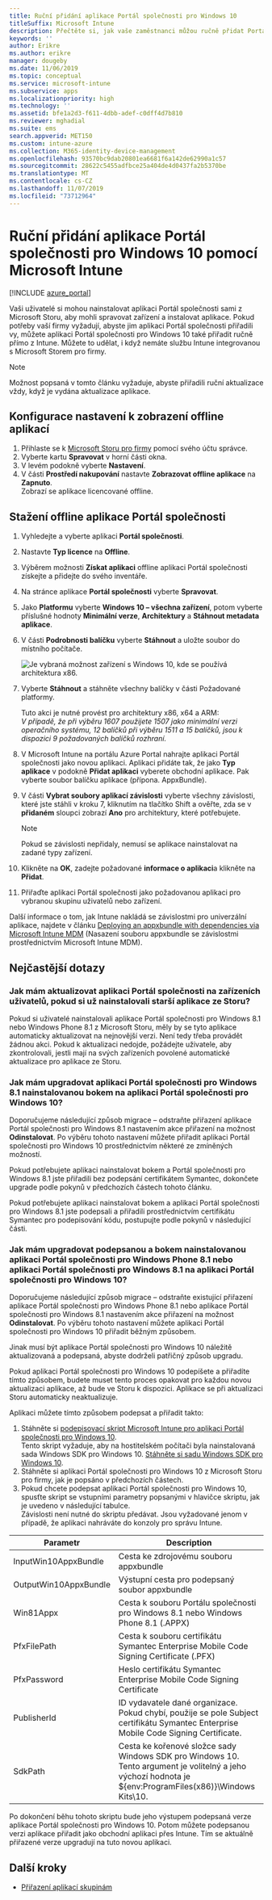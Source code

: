 ```yaml
---
title: Ruční přidání aplikace Portál společnosti pro Windows 10
titleSuffix: Microsoft Intune
description: Přečtěte si, jak vaše zaměstnanci můžou ručně přidat Portál společnosti aplikaci pro Windows 10 do svého počítače z Microsoft Store.
keywords: ''
author: Erikre
ms.author: erikre
manager: dougeby
ms.date: 11/06/2019
ms.topic: conceptual
ms.service: microsoft-intune
ms.subservice: apps
ms.localizationpriority: high
ms.technology: ''
ms.assetid: bfe1a2d3-f611-4dbb-adef-c0dff4d7b810
ms.reviewer: mghadial
ms.suite: ems
search.appverid: MET150
ms.custom: intune-azure
ms.collection: M365-identity-device-management
ms.openlocfilehash: 93570bc9dab20801ea6681f6a142de62990a1c57
ms.sourcegitcommit: 28622c5455adfbce25a404de4d0437fa2b5370be
ms.translationtype: MT
ms.contentlocale: cs-CZ
ms.lasthandoff: 11/07/2019
ms.locfileid: "73712964"
---
```

# <a name="manually-add-the-windows-10-company-portal-app-by-using-microsoft-intune"></a>Ruční přidání aplikace Portál společnosti pro Windows 10 pomocí Microsoft Intune

[!INCLUDE [azure_portal](../includes/azure_portal.md)]

Vaši uživatelé si mohou nainstalovat aplikaci Portál společnosti sami z Microsoft Storu, aby mohli spravovat zařízení a instalovat aplikace. Pokud potřeby vaší firmy vyžadují, abyste jim aplikaci Portál společnosti přiřadili vy, můžete aplikaci Portál společnosti pro Windows 10 také přiřadit ručně přímo z Intune. Můžete to udělat, i když nemáte službu Intune integrovanou s Microsoft Storem pro firmy.

 > [!NOTE]
 > Možnost popsaná v tomto článku vyžaduje, abyste přiřadili ruční aktualizace vždy, když je vydána aktualizace aplikace.

## <a name="configure-settings-to-show-offline-apps"></a>Konfigurace nastavení k zobrazení offline aplikací
1. Přihlaste se k [Microsoft Storu pro firmy](https://www.microsoft.com/business-store) pomocí svého účtu správce.
2. Vyberte kartu **Spravovat** v horní části okna.
3. V levém podokně vyberte **Nastavení**.
4. V části **Prostředí nakupování** nastavte **Zobrazovat offline aplikace** na **Zapnuto**.  
    Zobrazí se aplikace licencované offline.

## <a name="download-the-offline-company-portal-app"></a>Stažení offline aplikace Portál společnosti
1. Vyhledejte a vyberte aplikaci **Portál společnosti**.
2. Nastavte **Typ licence** na **Offline**.
3. Výběrem možnosti **Získat aplikaci** offline aplikaci Portál společnosti získejte a přidejte do svého inventáře.
4. Na stránce aplikace **Portál společnosti** vyberte **Spravovat**.
5. Jako **Platformu** vyberte **Windows 10 – všechna zařízení**, potom vyberte příslušné hodnoty **Minimální verze**, **Architektury** a **Stáhnout metadata aplikace**. 
6. V části **Podrobnosti balíčku** vyberte **Stáhnout** a uložte soubor do místního počítače.

    ![Je vybraná možnost zařízení s Windows 10, kde se používá architektura x86.](./media/app-sideload-windows/Win10CP-all-devices.png)

7. Vyberte **Stáhnout** a stáhněte všechny balíčky v části Požadované platformy.  

    Tuto akci je nutné provést pro architektury x86, x64 a ARM:<br> 
    *V případě, že při výběru 1607 použijete 1507 jako minimální verzi operačního systému, 12 balíčků při výběru 1511 a 15 balíčků, jsou k dispozici 9 požadovaných balíčků rozhraní.*

8. V Microsoft Intune na portálu Azure Portal nahrajte aplikaci Portál společnosti jako novou aplikaci. Aplikaci přidáte tak, že jako **Typ aplikace** v podokně **Přidat aplikaci** vyberete obchodní aplikace. Pak vyberte soubor balíčku aplikace (přípona. AppxBundle).

9. V části **Vybrat soubory aplikací závislosti** vyberte všechny závislosti, které jste stáhli v kroku 7, kliknutím na tlačítko Shift a ověřte, zda se v **přidaném** sloupci zobrazí **Ano** pro architektury, které potřebujete.

     > [!NOTE]
     > Pokud se závislosti nepřidaly, nemusí se aplikace nainstalovat na zadané typy zařízení.

10. Klikněte na **OK**, zadejte požadované **informace o aplikaci**a klikněte na **Přidat**.

11. Přiřaďte aplikaci Portál společnosti jako požadovanou aplikaci pro vybranou skupinu uživatelů nebo zařízení.  

Další informace o tom, jak Intune nakládá se závislostmi pro univerzální aplikace, najdete v článku [Deploying an appxbundle with dependencies via Microsoft Intune MDM](https://blogs.technet.microsoft.com/configmgrdogs/2016/11/30/deploying-an-appxbundle-with-dependencies-via-microsoft-intune-mdm/) (Nasazení souboru appxbundle se závislostmi prostřednictvím Microsoft Intune MDM).  

## <a name="frequently-asked-questions"></a>Nejčastější dotazy 
### <a name="how-do-i-update-the-company-portal-app-on-my-users-devices-if-they-have-already-installed-the-older-apps-from-the-store"></a>Jak mám aktualizovat aplikaci Portál společnosti na zařízeních uživatelů, pokud si už nainstalovali starší aplikace ze Storu?
Pokud si uživatelé nainstalovali aplikace Portál společnosti pro Windows 8.1 nebo Windows Phone 8.1 z Microsoft Storu, měly by se tyto aplikace automaticky aktualizovat na nejnovější verzi. Není tedy třeba provádět žádnou akci. Pokud k aktualizaci nedojde, požádejte uživatele, aby zkontrolovali, jestli mají na svých zařízeních povolené automatické aktualizace pro aplikace ze Storu.   

### <a name="how-do-i-upgrade-my-sideloaded-windows-81-company-portal-app-to-the-windows-10-company-portal-app"></a>Jak mám upgradovat aplikaci Portál společnosti pro Windows 8.1 nainstalovanou bokem na aplikaci Portál společnosti pro Windows 10?
Doporučujeme následující způsob migrace – odstraňte přiřazení aplikace Portál společnosti pro Windows 8.1 nastavením akce přiřazení na možnost **Odinstalovat**. Po výběru tohoto nastavení můžete přiřadit aplikaci Portál společnosti pro Windows 10 prostřednictvím některé ze zmíněných možností.  

Pokud potřebujete aplikaci nainstalovat bokem a Portál společnosti pro Windows 8.1 jste přiřadili bez podepsání certifikátem Symantec, dokončete upgrade podle pokynů v předchozích částech tohoto článku.

Pokud potřebujete aplikaci nainstalovat bokem a aplikaci Portál společnosti pro Windows 8.1 jste podepsali a přiřadili prostřednictvím certifikátu Symantec pro podepisování kódu, postupujte podle pokynů v následující části.

### <a name="how-do-i-upgrade-my-signed-and-sideloaded-windows-phone-81-company-portal-app-or-windows-81-company-portal-app-to-the-windows-10-company-portal-app"></a>Jak mám upgradovat podepsanou a bokem nainstalovanou aplikaci Portál společnosti pro Windows Phone 8.1 nebo aplikaci Portál společnosti pro Windows 8.1 na aplikaci Portál společnosti pro Windows 10?
Doporučujeme následující způsob migrace – odstraňte existující přiřazení aplikace Portál společnosti pro Windows Phone 8.1 nebo aplikace Portál společnosti pro Windows 8.1 nastavením akce přiřazení na možnost **Odinstalovat**. Po výběru tohoto nastavení můžete aplikaci Portál společnosti pro Windows 10 přiřadit běžným způsobem.  

Jinak musí být aplikace Portál společnosti pro Windows 10 náležitě aktualizovaná a podepsaná, abyste dodrželi patřičný způsob upgradu.  

Pokud aplikaci Portál společnosti pro Windows 10 podepíšete a přiřadíte tímto způsobem, budete muset tento proces opakovat pro každou novou aktualizaci aplikace, až bude ve Storu k dispozici. Aplikace se při aktualizaci Storu automaticky neaktualizuje.  

Aplikaci můžete tímto způsobem podepsat a přiřadit takto:

1. Stáhněte si [podepisovací skript Microsoft Intune pro aplikaci Portál společnosti pro Windows 10](https://aka.ms/win10cpscript).  
    Tento skript vyžaduje, aby na hostitelském počítači byla nainstalovaná sada Windows SDK pro Windows 10. [Stáhněte si sadu Windows SDK pro Windows 10](https://go.microsoft.com/fwlink/?LinkId=619296).
2. Stáhněte si aplikaci Portál společnosti pro Windows 10 z Microsoft Storu pro firmy, jak je popsáno v předchozích částech.  
3. Pokud chcete podepsat aplikaci Portál společnosti pro Windows 10, spusťte skript se vstupními parametry popsanými v hlavičce skriptu, jak je uvedeno v následující tabulce.  
    Závislosti není nutné do skriptu předávat. Jsou vyžadované jenom v případě, že aplikaci nahráváte do konzoly pro správu Intune.

| Parametr |  Description  |
|---|---|
| InputWin10AppxBundle  |  Cesta ke zdrojovému souboru appxbundle |
| OutputWin10AppxBundle | Výstupní cesta pro podepsaný soubor appxbundle 
| Win81Appx  | Cesta k souboru Portálu společnosti pro Windows 8.1 nebo Windows Phone 8.1 (.APPX) |
| PfxFilePath  |  Cesta k souboru certifikátu Symantec Enterprise Mobile Code Signing Certificate (.PFX)  |
| PfxPassword  | Heslo certifikátu Symantec Enterprise Mobile Code Signing Certificate |
| PublisherId | ID vydavatele dané organizace. Pokud chybí, použije se pole Subject certifikátu Symantec Enterprise Mobile Code Signing Certificate. |
| SdkPath | Cesta ke kořenové složce sady Windows SDK pro Windows 10. Tento argument je volitelný a jeho výchozí hodnota je ${env:ProgramFiles(x86)}\Windows Kits\10.  |

Po dokončení běhu tohoto skriptu bude jeho výstupem podepsaná verze aplikace Portál společnosti pro Windows 10. Potom můžete podepsanou verzi aplikace přiřadit jako obchodní aplikaci přes Intune. Tím se aktuálně přiřazené verze upgradují na tuto novou aplikaci.  

## <a name="next-steps"></a>Další kroky

- [Přiřazení aplikací skupinám](apps-deploy.md)

